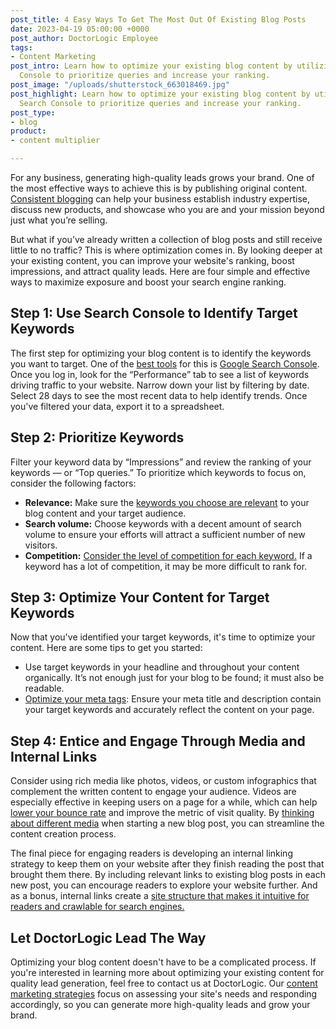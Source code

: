 ```yaml
---
post_title: 4 Easy Ways To Get The Most Out Of Existing Blog Posts
date: 2023-04-19 05:00:00 +0000
post_author: DoctorLogic Employee
tags:
- Content Marketing
post_intro: Learn how to optimize your existing blog content by utilizing Google Search
  Console to prioritize queries and increase your ranking.
post_image: "/uploads/shutterstock_663018469.jpg"
post_highlight: Learn how to optimize your existing blog content by utilizing Google
  Search Console to prioritize queries and increase your ranking.
post_type:
- blog
product:
- content multiplier

---
```

For any business, generating high-quality leads grows your brand. One of the most effective ways to achieve this is by publishing original content. [Consistent blogging](https://doctorlogic.com/blog/blogging-fundamentals.html) can help your business establish industry expertise, discuss new products, and showcase who you are and your mission beyond just what you’re selling.

But what if you’ve already written a collection of blog posts and still receive little to no traffic? This is where optimization comes in. By looking deeper at your existing content, you can improve your website's ranking, boost impressions, and attract quality leads. Here are four simple and effective ways to maximize exposure and boost your search engine ranking.

## **Step 1: Use Search Console to Identify Target Keywords**

The first step for optimizing your blog content is to identify the keywords you want to target. One of the [best tools](https://databox.com/ideas-for-improving-seo-with-google-search-console) for this is [Google Search Console](https://search.google.com/search-console/about). Once you log in, look for the “Performance” tab to see a list of keywords driving traffic to your website. Narrow down your list by filtering by date. Select 28 days to see the most recent data to help identify trends. Once you've filtered your data, export it to a spreadsheet.

## **Step 2: Prioritize Keywords**

Filter your keyword data by “Impressions” and review the ranking of your keywords — or “Top queries.” To prioritize which keywords to focus on, consider the following factors:

* **Relevance:** Make sure the [keywords you choose are relevant](https://www.commonplaces.com/blog/5-tips-on-choosing-the-right-keywords/) to your blog content and your target audience.
* **Search volume:** Choose keywords with a decent amount of search volume to ensure your efforts will attract a sufficient number of new visitors.
* **Competition:** [Consider the level of competition for each keyword.](https://www.semrush.com/analytics/organic/overview?db=us) If a keyword has a lot of competition, it may be more difficult to rank for.

## **Step 3: Optimize Your Content for Target Keywords**

Now that you've identified your target keywords, it's time to optimize your content. Here are some tips to get you started:

* Use target keywords in your headline and throughout your content organically. It’s not enough just for your blog to be found; it must also be readable.
* [Optimize your meta tags](https://ahrefs.com/blog/seo-meta-tags/#:\~:text=Meta%20tags%20are%20snippets%20of,visible%20in%20the%20HTML%20code.): Ensure your meta title and description contain your target keywords and accurately reflect the content on your page.

## **Step 4: Entice and Engage Through Media and Internal Links**

Consider using rich media like photos, videos, or custom infographics that complement the written content to engage your audience. Videos are especially effective in keeping users on a page for a while, which can help [lower your bounce rate](https://businessassist.net/why-is-bounce-rate-important/#:\~:text=Bounce%20rate%20is%20a%20measure,experience%2C%20page%20layout%20or%20copywriting.) and improve the metric of visit quality. By [thinking about different media](https://doctorlogic.com/blog/3-simple-steps-to-make-your-videos-more-professional.html) when starting a new blog post, you can streamline the content creation process.

The final piece for engaging readers is developing an internal linking strategy to keep them on your website after they finish reading the post that brought them there. By including relevant links to existing blog posts in each new post, you can encourage readers to explore your website further. And as a bonus, internal links create a [site structure that makes it intuitive for readers and crawlable for search engines.](https://developers.google.com/search/blog/2008/10/importance-of-link-architecture)

## **Let DoctorLogic Lead The Way**

Optimizing your blog content doesn't have to be a complicated process. If you're interested in learning more about optimizing your existing content for quality lead generation, feel free to contact us at DoctorLogic. Our [content marketing strategies](https://growth.doctorlogic.com/get-a-demo) focus on assessing your site's needs and responding accordingly, so you can generate more high-quality leads and grow your brand.